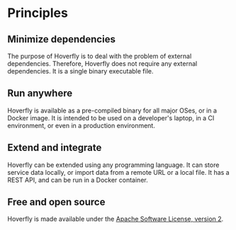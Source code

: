 # Principles
## Minimize dependencies

The purpose of Hoverfly is to deal with the problem of external dependencies. Therefore, Hoverfly does not require any external dependencies. It is a single binary executable file.

## Run anywhere

Hoverfly is available as a pre-compiled binary for all major OSes, or in a Docker image. It is intended to be used on a developer's laptop, in a CI environment, or even in a production environment.

## Extend and integrate

Hoverfly can be extended using any programming language. It can store service data locally, or import data from a remote URL or a local file. It has a REST API, and can be run in a Docker container.

## Free and open source

Hoverfly is made available under the [Apache Software License, version 2](https://www.apache.org/licenses/LICENSE-2.0).

